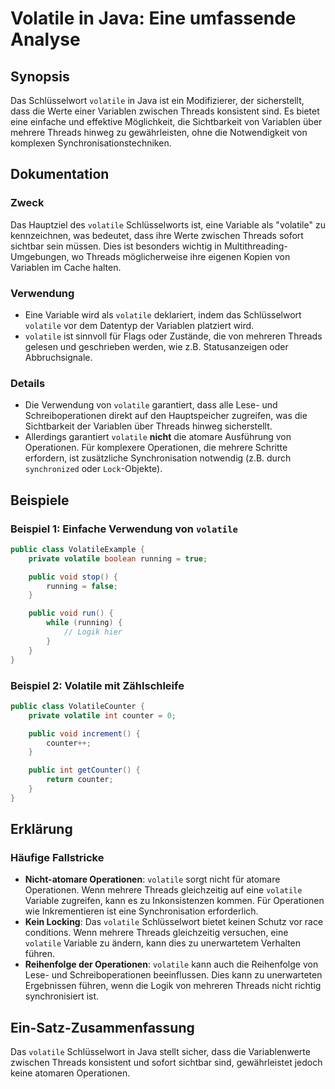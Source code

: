 <!--
Meta Description: # Volatile in Java: Eine umfassende Analyse ## Synopsis Das Schlüsselwort `volatile` in Java ist ein Modifizierer, der sicherstellt, dass die Werte ei...
Meta Keywords: volatile, die, threads, von, eine
-->

# Volatile in Java: Eine umfassende Analyse

## Synopsis
Das Schlüsselwort `volatile` in Java ist ein Modifizierer, der sicherstellt, dass die Werte einer Variablen zwischen Threads konsistent sind. Es bietet eine einfache und effektive Möglichkeit, die Sichtbarkeit von Variablen über mehrere Threads hinweg zu gewährleisten, ohne die Notwendigkeit von komplexen Synchronisationstechniken.

## Dokumentation
### Zweck
Das Hauptziel des `volatile` Schlüsselworts ist, eine Variable als "volatile" zu kennzeichnen, was bedeutet, dass ihre Werte zwischen Threads sofort sichtbar sein müssen. Dies ist besonders wichtig in Multithreading-Umgebungen, wo Threads möglicherweise ihre eigenen Kopien von Variablen im Cache halten.

### Verwendung
- Eine Variable wird als `volatile` deklariert, indem das Schlüsselwort `volatile` vor dem Datentyp der Variablen platziert wird.
- `volatile` ist sinnvoll für Flags oder Zustände, die von mehreren Threads gelesen und geschrieben werden, wie z.B. Statusanzeigen oder Abbruchsignale.

### Details
- Die Verwendung von `volatile` garantiert, dass alle Lese- und Schreiboperationen direkt auf den Hauptspeicher zugreifen, was die Sichtbarkeit der Variablen über Threads hinweg sicherstellt.
- Allerdings garantiert `volatile` **nicht** die atomare Ausführung von Operationen. Für komplexere Operationen, die mehrere Schritte erfordern, ist zusätzliche Synchronisation notwendig (z.B. durch `synchronized` oder `Lock`-Objekte).

## Beispiele
### Beispiel 1: Einfache Verwendung von `volatile`
```java
public class VolatileExample {
    private volatile boolean running = true;

    public void stop() {
        running = false;
    }

    public void run() {
        while (running) {
            // Logik hier
        }
    }
}
```

### Beispiel 2: Volatile mit Zählschleife
```java
public class VolatileCounter {
    private volatile int counter = 0;

    public void increment() {
        counter++;
    }

    public int getCounter() {
        return counter;
    }
}
```

## Erklärung
### Häufige Fallstricke
- **Nicht-atomare Operationen**: `volatile` sorgt nicht für atomare Operationen. Wenn mehrere Threads gleichzeitig auf eine `volatile` Variable zugreifen, kann es zu Inkonsistenzen kommen. Für Operationen wie Inkrementieren ist eine Synchronisation erforderlich.
- **Kein Locking**: Das `volatile` Schlüsselwort bietet keinen Schutz vor race conditions. Wenn mehrere Threads gleichzeitig versuchen, eine `volatile` Variable zu ändern, kann dies zu unerwartetem Verhalten führen.
- **Reihenfolge der Operationen**: `volatile` kann auch die Reihenfolge von Lese- und Schreiboperationen beeinflussen. Dies kann zu unerwarteten Ergebnissen führen, wenn die Logik von mehreren Threads nicht richtig synchronisiert ist.

## Ein-Satz-Zusammenfassung
Das `volatile` Schlüsselwort in Java stellt sicher, dass die Variablenwerte zwischen Threads konsistent und sofort sichtbar sind, gewährleistet jedoch keine atomaren Operationen.